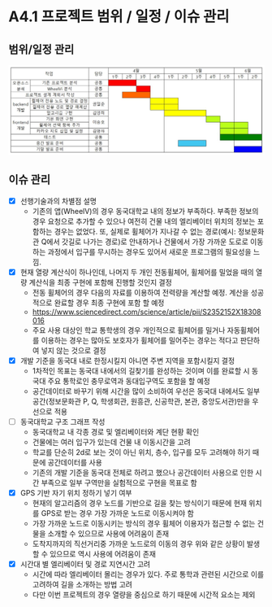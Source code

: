 # A4.1 프로젝트 범위 / 일정 / 이슈 관리  

## 범위/일정 관리  

<img width="550" alt="image" src="https://github.com/CSID-DGU/2024-1-OSSProj-SOUP-10/blob/main/Doc/ReferenceImages/schedule.JPG">

## 이슈 관리  

- [X] 선행기술과의 차별점 설명  
    - 기존의 앱(WheelV)의 경우 동국대학교 내의 정보가 부족하다. 부족한 정보의 경우 요청으로 추가할 수 있으나 여전히 건물 내의 엘리베이터 위치의 정보는 포함하는 경우는 없었다. 또, 실제로 휠체어가 지나갈 수 없는 경로(예시: 정보문화관 Q에서 갓길로 나가는 경로)로 안내하거나 건물에서 가장 가까운 도로로 이동하는 과정에서 입구를 무시하는 경우도 있어서 새로운 프로그램의 필요성을 느낌.  
- [X] 현재 열량 계산식이 하나인데, 나머지 두 개인 전동휠체어, 휠체어를 밀었을 때의 열량 계산식을 최종 구현에 포함해 진행할 것인지 결정  
    - 전동 휠체어의 경우 다음의 자료를 이용하여 전력량을 계산할 예정. 계산을 성공적으로 완료할 경우 최종 구현에 포함 할 예정  
    - https://www.sciencedirect.com/science/article/pii/S2352152X18308016  
    - 주요 사용 대상인 학교 통학생의 경우 개인적으로 휠체어를 밀거나 자동휠체어를 이용하는 경우는 많아도 보호자가 휠체어를 밀어주는 경우는 적다고 판단하여 넣지 않는 것으로 결정  
- [X] 개발 기준을 동국대 내로 한정시킬지 아니면 주변 지역을 포함시킬지 결정  
    - 1차적인 목표는 동국대 내에서의 길찾기를 완성하는 것이며 이를 완료할 시 동국대 주요 통학로인 충무로역과 동대입구역도 포함을 할 예정  
    - 공간데이터로 바꾸기 위해 시간을 많이 소비하여 우선은 동국대 내에서도 일부 공간(정보문화관 P, Q, 학생회관, 원흥관, 신공학관, 본관, 중앙도서관)만을 우선으로 적용
- [ ] 동국대학교 구조 그래프 작성  
    - 동국대학교 내 각종 경로 및 엘리베이터와 계단 현황 확인  
    - 건물에는 여러 입구가 있는데 건물 내 이동시간을 고려  
    - 학교를 단순히 2d로 보는 것이 아닌 위치, 층수, 입구를 모두 고려해야 하기 때문에 공간데이터를 사용
    - 기존의 개발 기준을 동국대 전체로 하려고 했으나 공간데이터 사용으로 인한 시간 부족으로 일부 구역만을 실험적으로 구현을 목표로 함
- [X] GPS 기반 자기 위치 정하기 넣기 여부
    - 현재의 알고리즘의 경우 노드를 기반으로 길을 찾는 방식이기 때문에 현재 위치를 GPS로 받는 경우 가장 가까운 노드로 이동시켜야 함  
    - 가장 가까운 노드로 이동시키는 방식의 경우 휠체어 이용자가 접근할 수 없는 건물을 소개할 수 있으므로 사용에 어려움이 존재 
    - 도착지까지의 직선거리중 가까운 노드로의 이동의 경우 위와 같은 상황이 발생 할 수 있으므로 역시 사용에 어려움이 존재
- [X] 시간대 별 엘리베이터 및 경로 지연시간 고려
    - 시간에 따라 엘리베이터 몰리는 경우가 있다. 주로 통학과 관련된 시간으로 이를 고려하여 길을 소개하는 방법 고려
    - 다만 이번 프로젝트의 경우 열량을 중심으로 하기 때문에 시간적 요소는 제외
